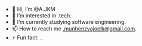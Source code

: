- 👋 Hi, I’m @A.JKM
- 👀 I’m interested in .tech.
- 🌱 I’m currently studying software engineering.
- 📫 How to reach me .munhenzvajoelk@gmail.com.
- ⚡ Fun fact: ..

<!---
ARROWJEYKAYAM/ARROWJEYKAYAM is a ✨ special ✨ repository because its `README.md` (this file) appears on your GitHub profile.
You can click the Preview link to take a look at your changes.
--->
